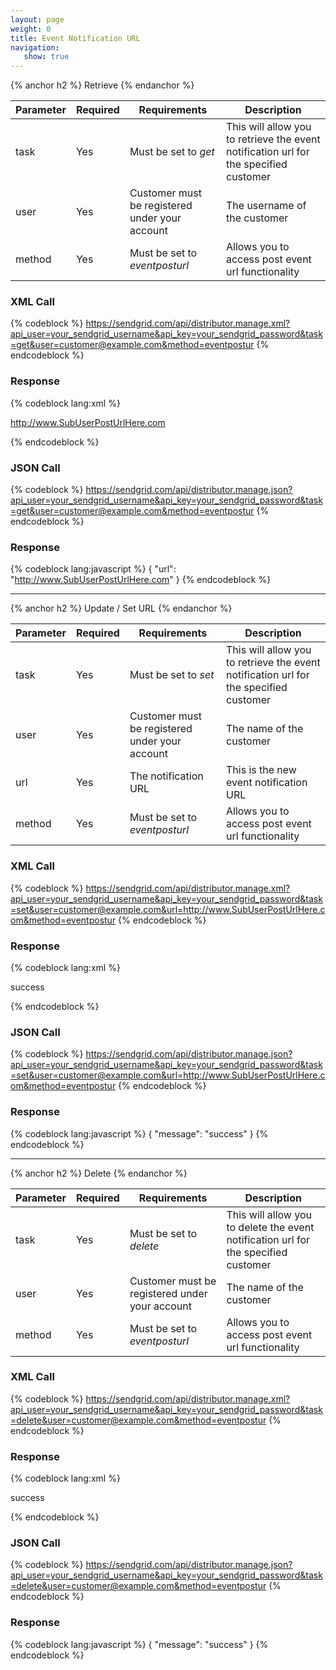 ```yaml
---
layout: page
weight: 0
title: Event Notification URL
navigation:
   show: true
---
```


{% anchor h2 %} Retrieve {% endanchor %}


<table class="table table-bordered table-striped">
   <thead>
      <tr>
         <th>Parameter</th>
         <th>Required</th>
         <th>Requirements</th>
         <th>Description</th>
      </tr>
   </thead>
   <tbody>
      <tr>
         <td>task</td>
         <td>Yes</td>
         <td>
            Must be set to
            <em>get</em>
         </td>
         <td>This will allow you to retrieve the event notification url for the specified customer</td>
      </tr>
      <tr>
         <td>user</td>
         <td>Yes</td>
         <td>Customer must be registered under your account</td>
         <td>The username of the customer</td>
      </tr>
      <tr>
         <td>method</td>
         <td>Yes</td>
         <td>
            Must be set to
            <em>eventposturl</em>
         </td>
         <td>Allows you to access post event url functionality</td>
      </tr>
   </tbody>
</table>


### XML Call



{% codeblock %}
https://sendgrid.com/api/distributor.manage.xml?api_user=your_sendgrid_username&api_key=your_sendgrid_password&task=get&user=customer@example.com&method=eventpostur
{% endcodeblock %}
<h3>Response</h3>

{% codeblock lang:xml %}
<?xml version="1.0" encoding="ISO-8859-1"?>

<url>http://www.SubUserPostUrlHere.com</url>

{% endcodeblock %}




### JSON Call



{% codeblock %}
https://sendgrid.com/api/distributor.manage.json?api_user=your_sendgrid_username&api_key=your_sendgrid_password&task=get&user=customer@example.com&method=eventpostur
{% endcodeblock %}
<h3>Response</h3>

{% codeblock lang:javascript %}
{
  "url": "http://www.SubUserPostUrlHere.com"
}
{% endcodeblock %}




* * * * *


{% anchor h2 %} Update / Set URL {% endanchor %}


<table class="table table-bordered table-striped">
   <thead>
      <tr>
         <th>Parameter</th>
         <th>Required</th>
         <th>Requirements</th>
         <th>Description</th>
      </tr>
   </thead>
   <tbody>
      <tr>
         <td>task</td>
         <td>Yes</td>
         <td>
            Must be set to
            <em>set</em>
         </td>
         <td>This will allow you to retrieve the event notification url for the specified customer</td>
      </tr>
      <tr>
         <td>user</td>
         <td>Yes</td>
         <td>Customer must be registered under your account</td>
         <td>The name of the customer</td>
      </tr>
      <tr>
         <td>url</td>
         <td>Yes</td>
         <td>The notification URL</td>
         <td>This is the new event notification URL</td>
      </tr>
      <tr>
         <td>method</td>
         <td>Yes</td>
         <td>
            Must be set to
            <em>eventposturl</em>
         </td>
         <td>Allows you to access post event url functionality</td>
      </tr>
   </tbody>
</table>


### XML Call



{% codeblock %}
https://sendgrid.com/api/distributor.manage.xml?api_user=your_sendgrid_username&api_key=your_sendgrid_password&task=set&user=customer@example.com&url=http://www.SubUserPostUrlHere.com&method=eventpostur
{% endcodeblock %}
<h3>Response</h3>

{% codeblock lang:xml %}
<?xml version="1.0" encoding="ISO-8859-1"?>

<result>
   <message>success</message>
</result>

{% endcodeblock %}




### JSON Call



{% codeblock %}
https://sendgrid.com/api/distributor.manage.json?api_user=your_sendgrid_username&api_key=your_sendgrid_password&task=set&user=customer@example.com&url=http://www.SubUserPostUrlHere.com&method=eventpostur
{% endcodeblock %}
<h3>Response</h3>

{% codeblock lang:javascript %}
{
  "message": "success"
}
{% endcodeblock %}




* * * * *


{% anchor h2 %} Delete {% endanchor %}


<table class="table table-bordered table-striped">
   <thead>
      <tr>
         <th>Parameter</th>
         <th>Required</th>
         <th>Requirements</th>
         <th>Description</th>
      </tr>
   </thead>
   <tbody>
      <tr>
         <td>task</td>
         <td>Yes</td>
         <td>
            Must be set to
            <em>delete</em>
         </td>
         <td>This will allow you to delete the event notification url for the specified customer</td>
      </tr>
      <tr>
         <td>user</td>
         <td>Yes</td>
         <td>Customer must be registered under your account</td>
         <td>The name of the customer</td>
      </tr>
      <tr>
         <td>method</td>
         <td>Yes</td>
         <td>
            Must be set to
            <em>eventposturl</em>
         </td>
         <td>Allows you to access post event url functionality</td>
      </tr>
   </tbody>
</table>


### XML Call



{% codeblock %}
https://sendgrid.com/api/distributor.manage.xml?api_user=your_sendgrid_username&api_key=your_sendgrid_password&task=delete&user=customer@example.com&method=eventpostur
{% endcodeblock %}
<h3>Response</h3>

{% codeblock lang:xml %}
<?xml version="1.0" encoding="ISO-8859-1"?>

<result>
   <message>success</message>
</result>

{% endcodeblock %}




### JSON Call



{% codeblock %}
https://sendgrid.com/api/distributor.manage.json?api_user=your_sendgrid_username&api_key=your_sendgrid_password&task=delete&user=customer@example.com&method=eventpostur
{% endcodeblock %}
<h3>Response</h3>

{% codeblock lang:javascript %}
{
  "message": "success"
}
{% endcodeblock %}



